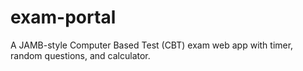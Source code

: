 # exam-portal
A JAMB-style Computer Based Test (CBT) exam web app with timer, random questions, and calculator.
